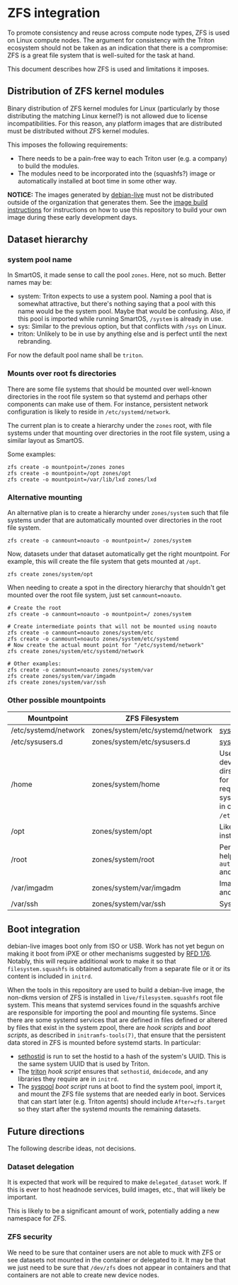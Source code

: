<!--
    This Source Code Form is subject to the terms of the Mozilla Public
    License, v. 2.0. If a copy of the MPL was not distributed with this
    file, You can obtain one at http://mozilla.org/MPL/2.0/.
-->

<!--
    Copyright 2020 Joyent, Inc
-->

# ZFS integration

To promote consistency and reuse across compute node types, ZFS is used on Linux
compute nodes.  The argument for consistency with the Triton ecosystem should
not be taken as an indication that there is a compromise: ZFS is a great file
system that is well-suited for the task at hand.

This document describes how ZFS is used and limitations it imposes.

## Distribution of ZFS kernel modules

Binary distribution of ZFS kernel modules for Linux (particularly by those
distributing the matching Linux kernel?) is not allowed due to license
incompatibilities.  For this reason, any platform images that are distributed
must be distributed without ZFS kernel modules.

This imposes the following requirements:

- There needs to be a pain-free way to each Triton user (e.g. a company) to
  build the modules.
- The modules need to be incorporated into the (squashfs?) image or
  automatically installed at boot time in some other way.

**NOTICE:** The images generated by [debian-live](../tools/debian-live) must not
be distributed outside of the organization that generates them.  See the [image
build instructions](2-platform-image-construction.md) for instructions on how to
use this repository to build your own image during these early development days.


## Dataset hierarchy

### system pool name

In SmartOS, it made sense to call the pool `zones`.  Here, not so much.  Better
names may be:

- system:  Triton expects to use a system pool.  Naming a pool that is somewhat
  attractive, but there's nothing saying that a pool with this name would be the
  system pool.  Maybe that would be confusing.  Also, if this pool is imported
  while running SmartOS, `/system` is already in use.
- sys: Similar to the previous option, but that conflicts with `/sys` on Linux.
- triton: Unlikely to be in use by anything else and is perfect until the next
  rebranding.

For now the default pool name shall be `triton`.

### Mounts over root fs directories

There are some file systems that should be mounted over well-known directories
in the root file system so that systemd and perhaps other components can make
use of them.  For instance, persistent network configuration is likely to reside
in `/etc/systemd/network`.

The current plan is to create a hierarchy under the `zones` root, with file
systems under that mounting over directories in the root file system, using a
similar layout as SmartOS.

Some examples:

```
zfs create -o mountpoint=/zones zones
zfs create -o mountpoint=/opt zones/opt
zfs create -o mountpoint=/var/lib/lxd zones/lxd
```

### Alternative mounting

An alternative plan is to create a hierarchy under `zones/system` such
that file systems under that are automatically mounted over directories in the
root file system.

```
zfs create -o canmount=noauto -o mountpoint=/ zones/system
```

Now, datasets under that dataset automatically get the right mountpoint.  For
example, this will create the file system that gets mounted at `/opt`.

```
zfs create zones/system/opt
```

When needing to create a spot in the directory hierarchy that shouldn't get
mounted over the root file system, just set `canmount=noauto`.

```
# Create the root
zfs create -o canmount=noauto -o mountpoint=/ zones/system

# Create intermediate points that will not be mounted using noauto
zfs create -o canmount=noauto zones/system/etc
zfs create -o canmount=noauto zones/system/etc/systemd
# Now create the actual mount point for "/etc/systemd/network"
zfs create zones/system/etc/systemd/network

# Other examples:
zfs create -o canmount=noauto zones/system/var
zfs create zones/system/var/imgadm
zfs create zones/system/var/ssh
```

### Other possible mountpoints

| Mountpoint           | ZFS Filesystem              | Notes                |
|----------------------|-----------------------------|----------------------|
| /etc/systemd/network | zones/system/etc/systemd/network | [systemd.network](https://systemd.network/systemd.network.html) |
| /etc/sysusers.d      | zones/system/etc/sysusers.d | [systemd.sysusers.d](https://www.freedesktop.org/software/systemd/man/sysusers.d.html) |
| /home                | zones/system/home           | Useful for developers home dirs, maybe useful for customers requiring non-root system users. Use in conjunction with `/etc/sysusers.d`. |
| /opt                 | zones/system/opt            | Likely location of installed agents. |
| /root                | zones/system/root           | Persistent root dir helpful for `authorized_keys` and such. |
| /var/imgadm          | zones/system/var/imgadm     | Image manifests and such. |
| /var/ssh             | zones/system/var/ssh        | System SSH keys |

## Boot integration

debian-live images boot only from ISO or USB.  Work has not yet begun on making
it boot from iPXE or other mechanisms suggested by [RFD
176](https://github.com/joyent/rfd/blob/master/rfd/0176/README.md).  Notably,
this will require additional work to make it so that `filesystem.squashfs` is
obtained automatically from a separate file or it or its content is included in
`initrd`.

When the tools in this repository are used to build a debian-live image, the
non-dkms version of ZFS is installed in `live/filesystem.squashfs` root file
system.  This means that systemd services found in the squashfs archive are
responsible for importing the pool and mounting file systems.  Since there are
some systemd services that are defined in files defined or altered by files
that exist in the system zpool, there are *hook scripts* and *boot scripts*, as
described in `initramfs-tools(7)`, that ensure that the persistent data stored
in ZFS is mounted before systemd starts.  In particular:

- [sethostid](../src/sethostid) is run to set the hostid to a hash of the
  system's UUID.  This is the same system UUID that is used by Triton.
- The [triton](../proto/usr/share/initramfs-tools/hooks/triton) *hook script*
  ensures that `sethostid`, `dmidecode`, and any libraries they require are in
  `initrd`.
- The [syspool](../proto/usr/share/initramfs-tools/scripts/live-bottom/syspool)
  *boot script* runs at boot to find the system pool, import it, and mount the
  ZFS file systems that are needed early in boot.  Services that can start later
  (e.g. Triton agents) should include `After=zfs.target` so they start after the
  systemd mounts the remaining datasets.


## Future directions

The following describe ideas, not decisions.

### Dataset delegation

It is expected that work will be required to make `delegated_dataset` work.  If
this is ever to host headnode services, build images, etc., that will likely be
important.

This is likely to be a significant amount of work, potentially adding a new
namespace for ZFS.

### ZFS security

We need to be sure that container users are not able to muck with ZFS or see
datasets not mounted in the container or delegated to it.  It may be that we
just need to be sure that `/dev/zfs` does not appear in containers and that
containers are not able to create new device nodes.
